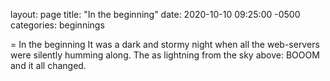 layout: page
title: "In the beginning"
date: 2020-10-10 09:25:00 -0500
categories: beginnings

= In the beginning
It was a dark and stormy night when all the web-servers were silently humming along. The as lightning from the sky above: BOOOM and it all changed.
